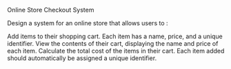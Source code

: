 Online Store Checkout System

Design a system for an online store that allows users to :

Add items to their shopping cart. Each item has a name, price, and a unique identifier. 
View the contents of their cart, displaying the name and price of each item. 
Calculate the total cost of the items in their cart. 
Each item added should automatically be assigned a unique identifier.